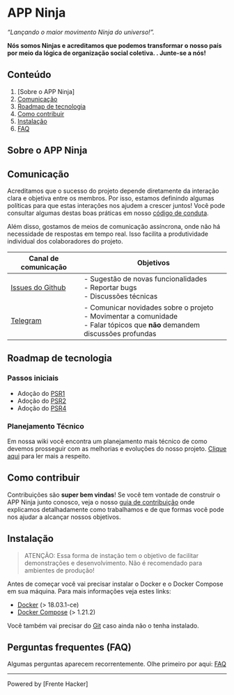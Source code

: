 # APP Ninja

_“Lançando o maior movimento Ninja do universo!”._

**Nós somos Ninjas e acreditamos que podemos transformar o nosso país por meio da lógica de organização social coletiva.
. Junte-se a nós!**

## Conteúdo

1. [Sobre o APP Ninja]
2. [Comunicação](#comunicação)
3. [Roadmap de tecnologia](#roadmap-de-tecnologia)
4. [Como contribuir](#como-contribuir)
5. [Instalação](#instalação)
6. [FAQ](#perguntas-frequentes-(FAQ))

## Sobre o APP Ninja


## Comunicação

Acreditamos que o sucesso do projeto depende diretamente da interação clara e
objetiva entre os membros. Por isso, estamos definindo algumas
políticas para que estas interações nos ajudem a crescer juntos! Você pode
consultar algumas destas boas práticas em nosso [código de
conduta](https://github.com/midianinja/AppNinja/blob/master/CODE_OF_CONDUCT.md).

Além disso, gostamos de meios de comunicação assíncrona, onde não há necessidade de
respostas em tempo real. Isso facilita a produtividade individual dos
colaboradores do projeto.

| Canal de comunicação | Objetivos |
|----------------------|-----------|
| [Issues do Github](https://github.com/midianinja/AppNinja/issues) | - Sugestão de novas funcionalidades<br> - Reportar bugs<br> - Discussões técnicas |
| [Telegram](https:// ) | - Comunicar novidades sobre o projeto<br> - Movimentar a comunidade<br>  - Falar tópicos que **não** demandem discussões profundas |

## Roadmap de tecnologia

### Passos iniciais

- Adoção do [PSR1](https://)
- Adoção do [PSR2](https://)
- Adoção do [PSR4](https://)

### Planejamento Técnico

Em nossa wiki você encontra um planejamento mais técnico de como devemos
prosseguir com as melhorias e evoluções do nosso projeto.
[Clique aqui](https://github.com/midianinja/AppNinja/wiki)
para ler mais a respeito.

## Como contribuir

Contribuições são **super bem vindas**! Se você tem vontade de construir o
APP Ninja junto conosco, veja o nosso [guia de contribuição](./CONTRIBUTING.md)
onde explicamos detalhadamente como trabalhamos e de que formas você pode nos
ajudar a alcançar nossos objetivos.

## Instalação

> ATENÇÃO: Essa forma de instação tem o objetivo de facilitar demonstrações e desenvolvimento. Não é recomendado para ambientes de produção!

Antes de começar você vai precisar instalar o Docker e o Docker Compose em sua
máquina. Para mais informações veja estes links:

- [Docker](https://docs.docker.com/install/) (> 18.03.1-ce)
- [Docker Compose](https://docs.docker.com/compose/install/) (> 1.21.2)

Você também vai precisar do [Git](https://git-scm.com/downloads) caso ainda não
o tenha instalado.

## Perguntas frequentes (FAQ)

Algumas perguntas aparecem recorrentemente. Olhe primeiro por aqui: [FAQ](docs/faq.md)

---

Powered by [Frente Hacker]
